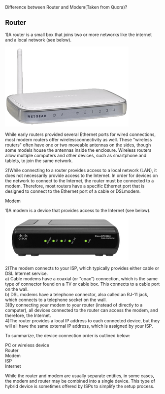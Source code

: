 Difference between Router and Modem(Taken from Quora)?

Router
------
1)A router is a small box that joins two or more networks like the internet and a local network (see below).

![router](router.png)
	
While early routers provided several Ethernet ports for wired connections, most modern routers offer wirelessconnectivity as well. These "wireless routers" often have one or two moveable antennas on the sides, though some models house the antennas inside the enclosure. Wireless routers allow multiple computers and other devices, such as smartphone and tablets, to join the same network.

2)While connecting to a router provides access to a local network (LAN), it does not necessarily provide access to the Internet. In order for devices on the network to connect to the Internet, the router must be connected to a modem. Therefore, most routers have a specific Ethernet port that is designed to connect to the Ethernet port of a cable or DSLmodem.

Modem

1)A modem is a device that provides access to the Internet (see below).<br>
![Modem](modem.png)

2)The modem connects to your ISP, which typically provides either cable or DSL Internet service.<br>
	a) Cable modems have a coaxial (or "coax") connection, which is the same type of connector found on a TV or cable box. This connects to a cable port on the wall.<br>
	b) DSL modems have a telephone connector, also called an RJ-11 jack, which connects to a telephone socket on the wall.<br>
3)By connecting your modem to your router (instead of directly to a computer), all devices connected to the router can access the modem, and therefore, the Internet.<br>
4)The router provides a local IP address to each connected device, but they will all have the same external IP address, which is assigned by your ISP.

To summarize, the device connection order is outlined below:

PC or wireless device<br>
Router<br>
Modem<br>
ISP<br>
Internet

While the router and modem are usually separate entities, in some cases, the modem and router may be combined into a single device. This type of hybrid device is sometimes offered by ISPs to simplify the setup process.
